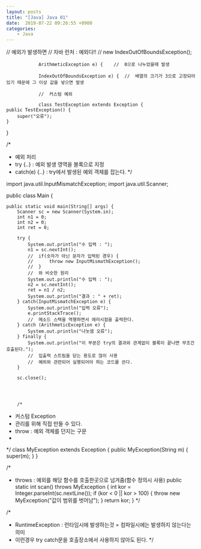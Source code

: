 ```yaml
---
layout: posts
title: "[Java] Java 01"
date:  2019-07-22 09:26:55 +0900
categories:
    - Java
---
```

//	예외가 발생하면
				//	자바 런처 :  예외다!!
				//	new IndexOutOfBoundsException();

                ArithmeticException e) {	//	0으로 나누었을때 발생

                IndexOutOfBoundsException e) {	//	배열의 크기가 3으로 고정되어 있기 때문에 그 이상 값을 넣으면 발생

                //	커스텀 예외

                class TestException extends Exception {
	public TestException() {
		super("오류");
	}
}



/*
 * 예외 처리
 * try {..}	: 예외 발생 영역을 블록으로 지정
 * catch(e) {..}	: try에서 발생된 예외 객체를 잡는다.
 */

import java.util.InputMismatchException;
import java.util.Scanner;

public class Main {

	public static void main(String[] args) {
		Scanner sc = new Scanner(System.in);
		int n1 = 0;
		int n2 = 0;
		int ret = 0;
		
		try {
			System.out.println("수 입력 : ");
			n1 = sc.nextInt();
			//	if(숫자가 아닌 문자가 입력된 경우) {
			//		throw new InputMismathException();
			//	}
			//	와 비슷한 원리
			System.out.println("수 입력 : ");
			n2 = sc.nextInt();
			ret = n1 / n2;
			System.out.println("결과 : " + ret);
		} catch(InputMismatchException e) {
			System.out.println("입력 오류");
			e.printStackTrace();
			//	메소드 스택을 역행하면서 에러시점을 출력한다.
		} catch (ArithmeticException e) {
			System.out.println("나눗셈 오류");
		} finally {
			System.out.println("이 부분은 try의 결과와 관계없이 블록이 끝나면 무조건 호출된다.");
			//	입출력 스트림을 닫는 용도로 많이 사용
			//	예외와 관련되어 실행되어야 하는 코드를 쓴다.
		}
		
		sc.close();




        /*
 * 커스텀 Exception
 * 관리를 위해 직접 만들 수 있다.
 * throw : 예외 객체를 던지는 구문
 * 
 */
class MyException extends Exception {
	public MyException(String m) {
		super(m);
	}
}






/*
 * throws : 예외를 해당 함수를 호출한곳으로 넘겨줌(함수 정의시 사용)
 public static int scan() throws MyException {
		int kor = Integer.parseInt(sc.nextLine());
		if (kor < 0 || kor > 100) {
			throw new MyException("값이 범위를 벗어남");
		}
		return kor;
	}
 */



 /*
 * RuntimeException : 런타임시에 발생하는것 = 컴파일시에는 발생하지 않는다는 의미
 * 이런경우 try catch문을 호출장소에서 사용하지 않아도 된다.
 */